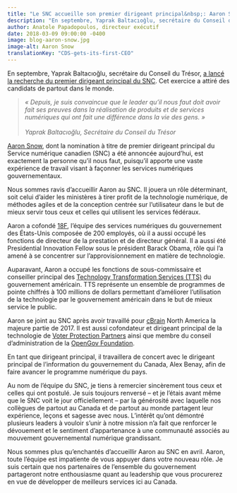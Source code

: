 ```yaml
---
title: "Le SNC accueille son premier dirigeant principal&nbsp;: Aaron Snow"
description: "En septembre, Yaprak Baltacıoğlu, secrétaire du Conseil du Trésor, a lancé la recherche du premier dirigeant principal du SNC. Cet exercice a attiré des candidats de partout dans le monde."
author: Anatole Papadopoulos, directeur exécutif
date: 2018-03-09 09:00:00 -0400
image: blog-aaron-snow.jpg
image-alt: Aaron Snow
translationKey: "CDS-gets-its-first-CEO"
---
```


En septembre, Yaprak Baltacıoğlu, secrétaire du Conseil du Trésor, [a lancé la recherche du premier dirigeant principal du SNC](https://numerique.canada.ca/2017/09/12/recherche-dirigeant-principal-du-service-numerique-canadien/). Cet exercice a attiré des candidats de partout dans le monde.

> *«&nbsp;Depuis, je suis convaincue que le leader qu’il nous faut doit avoir fait ses preuves dans la réalisation de produits et de services numériques qui ont fait une différence dans la vie des gens.&nbsp;»<br><br>Yaprak Baltacıoğlu, Secrétaire du Conseil du Trésor*


[Aaron Snow](https://www.linkedin.com/in/aaronsnow/), dont la nomination à titre de premier dirigeant principal du Service numérique canadien (SNC) a été annoncée aujourd’hui, est exactement la personne qu’il nous faut, puisqu’il apporte une vaste expérience de travail visant à façonner les services numériques gouvernementaux. 

Nous sommes ravis d’accueillir Aaron au SNC. Il jouera un rôle déterminant, soit celui d’aider les ministères à tirer profit de la technologie numérique, de méthodes agiles et de la conception centrée sur l’utilisateur dans le but de mieux servir tous ceux et celles qui utilisent les services fédéraux. 

Aaron a cofondé [18F](https://18f.gsa.gov/), l’équipe des services numériques du gouvernement des États-Unis composée de 200 employés, où il a aussi occupé les fonctions de directeur de la prestation et de directeur général. Il a aussi été Presidential Innovation Fellow sous le président Barack Obama, rôle qui l’a amené à se concentrer sur l’approvisionnement en matière de technologie. 

Auparavant, Aaron a occupé les fonctions de sous-commissaire et conseiller principal des [Technology Transformation Services (TTS)](https://www.gsa.gov/about-us/organization/federal-acquisition-service/technology-transformation-services) du gouvernement américain. TTS représente un ensemble de programmes de pointe chiffrés à 100 millions de dollars permettant d’améliorer l’utilisation de la technologie par le gouvernement américain dans le but de mieux service le public.

Aaron se joint au SNC après avoir travaillé pour [cBrain](https://www.cbrain.com/) North America la majeure partie de 2017. Il est aussi cofondateur et dirigeant principal de la technologie de [Voter Protection Partners](https://voterprotection.partners/) ainsi que membre du conseil d’administration de la [OpenGov Foundation](https://www.opengovfoundation.org/). 

En tant que dirigeant principal, il travaillera de concert avec le dirigeant principal de l’information du gouvernement du Canada, Alex Benay, afin de faire avancer le programme numérique du pays. 

Au nom de l’équipe du SNC, je tiens à remercier sincèrement tous ceux et celles qui ont postulé. Je suis toujours renversé – et je l’étais avant même que le SNC voit le jour officiellement – par la générosité avec laquelle nos collègues de partout au Canada et de partout au monde partagent leur expérience, leçons et sagesse avec nous. L’intérêt qu’ont démontré plusieurs leaders à vouloir s’unir à notre mission n’a fait que renforcer le dévouement et le sentiment d’appartenance à une communauté associés au mouvement gouvernemental numérique grandissant.  

Nous sommes plus qu’enchantés d’accueillir Aaron au SNC en avril. Aaron, toute l’équipe est impatiente de vous appuyer dans votre nouveau rôle. Je suis certain que nos partenaires de l’ensemble du gouvernement partageront notre enthousiasme quant au leadership que vous procurerez en vue de développer de meilleurs services ici au Canada.  
